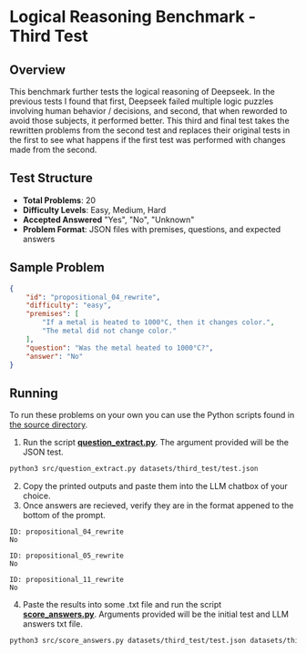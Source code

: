 # Logical Reasoning Benchmark - Third Test

## Overview
This benchmark further tests the logical reasoning of Deepseek.  In the previous tests I found that first, Deepseek failed multiple logic puzzles involving human behavior / decisions, and second, that when reworded to avoid those subjects, it performed better.  This third and final test takes the rewritten problems from the second test and replaces their original tests in the first to see what happens if the first test was performed with changes made from the second.

## Test Structure
- **Total Problems**: 20
- **Difficulty Levels**: Easy, Medium, Hard
- **Accepted Answered** "Yes", "No", "Unknown"
- **Problem Format**: JSON files with premises, questions, and expected answers

## Sample Problem
```json
{
    "id": "propositional_04_rewrite",
    "difficulty": "easy",
    "premises": [
        "If a metal is heated to 1000°C, then it changes color.",
        "The metal did not change color."
    ],
    "question": "Was the metal heated to 1000°C?",
    "answer": "No"
}
```

## Running
To run these problems on your own you can use the Python scripts found in [the source directory](../../src/).

1. Run the script **[question_extract.py](../../src/question_extract.py)**.  The argument provided will be the JSON test.
```bash
python3 src/question_extract.py datasets/third_test/test.json         
```
2. Copy the printed outputs and paste them into the LLM chatbox of your choice.
3. Once answers are recieved, verify they are in the format appened to the bottom of the prompt.
```
ID: propositional_04_rewrite
No

ID: propositional_05_rewrite
No

ID: propositional_11_rewrite
No
```
4. Paste the results into some .txt file and run the script **[score_answers.py](../../src/score_answers.py)**.  Arguments provided will be the initial test and LLM answers txt file.
```bash
python3 src/score_answers.py datasets/third_test/test.json datasets/third_test/answers.txt > datasets/third_test/results.txt
```